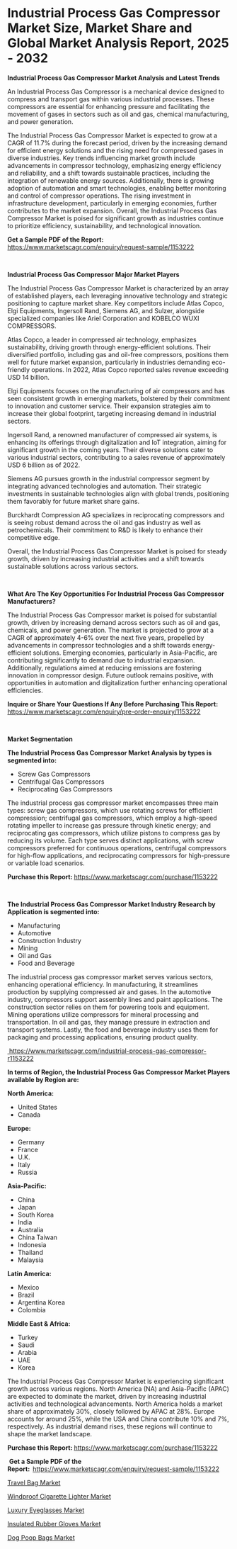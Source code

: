 <p><h1>Industrial Process Gas Compressor Market Size, Market Share and Global Market Analysis Report, 2025 - 2032</h1></p><p><strong>Industrial Process Gas Compressor Market Analysis and Latest Trends</strong></p>
<p><p>An Industrial Process Gas Compressor is a mechanical device designed to compress and transport gas within various industrial processes. These compressors are essential for enhancing pressure and facilitating the movement of gases in sectors such as oil and gas, chemical manufacturing, and power generation. </p><p>The Industrial Process Gas Compressor Market is expected to grow at a CAGR of 11.7% during the forecast period, driven by the increasing demand for efficient energy solutions and the rising need for compressed gases in diverse industries. Key trends influencing market growth include advancements in compressor technology, emphasizing energy efficiency and reliability, and a shift towards sustainable practices, including the integration of renewable energy sources. Additionally, there is growing adoption of automation and smart technologies, enabling better monitoring and control of compressor operations. The rising investment in infrastructure development, particularly in emerging economies, further contributes to the market expansion. Overall, the Industrial Process Gas Compressor Market is poised for significant growth as industries continue to prioritize efficiency, sustainability, and technological innovation.</p></p>
<p><strong>Get a Sample PDF of the Report:&nbsp;</strong> <a href="https://www.marketscagr.com/enquiry/request-sample/1153222?utm_campaign=2012&utm_medium=2&utm_source=Github&utm_content=ia&utm_term=28022025&utm_id=industrial-process-gas-compressor">https://www.marketscagr.com/enquiry/request-sample/1153222</a></p>
<p>&nbsp;</p>
<p><strong>Industrial Process Gas Compressor Major Market Players</strong></p>
<p><p>The Industrial Process Gas Compressor Market is characterized by an array of established players, each leveraging innovative technology and strategic positioning to capture market share. Key competitors include Atlas Copco, Elgi Equipments, Ingersoll Rand, Siemens AG, and Sulzer, alongside specialized companies like Ariel Corporation and KOBELCO WUXI COMPRESSORS.</p><p>Atlas Copco, a leader in compressed air technology, emphasizes sustainability, driving growth through energy-efficient solutions. Their diversified portfolio, including gas and oil-free compressors, positions them well for future market expansion, particularly in industries demanding eco-friendly operations. In 2022, Atlas Copco reported sales revenue exceeding USD 14 billion.</p><p>Elgi Equipments focuses on the manufacturing of air compressors and has seen consistent growth in emerging markets, bolstered by their commitment to innovation and customer service. Their expansion strategies aim to increase their global footprint, targeting increasing demand in industrial sectors.</p><p>Ingersoll Rand, a renowned manufacturer of compressed air systems, is enhancing its offerings through digitalization and IoT integration, aiming for significant growth in the coming years. Their diverse solutions cater to various industrial sectors, contributing to a sales revenue of approximately USD 6 billion as of 2022.</p><p>Siemens AG pursues growth in the industrial compressor segment by integrating advanced technologies and automation. Their strategic investments in sustainable technologies align with global trends, positioning them favorably for future market share gains.</p><p>Burckhardt Compression AG specializes in reciprocating compressors and is seeing robust demand across the oil and gas industry as well as petrochemicals. Their commitment to R&D is likely to enhance their competitive edge.</p><p>Overall, the Industrial Process Gas Compressor Market is poised for steady growth, driven by increasing industrial activities and a shift towards sustainable solutions across various sectors.</p></p>
<p>&nbsp;</p>
<p><strong>What Are The Key Opportunities For Industrial Process Gas Compressor Manufacturers?</strong></p>
<p><p>The Industrial Process Gas Compressor market is poised for substantial growth, driven by increasing demand across sectors such as oil and gas, chemicals, and power generation. The market is projected to grow at a CAGR of approximately 4-6% over the next five years, propelled by advancements in compressor technologies and a shift towards energy-efficient solutions. Emerging economies, particularly in Asia-Pacific, are contributing significantly to demand due to industrial expansion. Additionally, regulations aimed at reducing emissions are fostering innovation in compressor design. Future outlook remains positive, with opportunities in automation and digitalization further enhancing operational efficiencies.</p></p>
<p><strong>Inquire or Share Your Questions If Any Before Purchasing This Report:</strong> <a href="https://www.marketscagr.com/enquiry/pre-order-enquiry/1153222?utm_campaign=2012&utm_medium=2&utm_source=Github&utm_content=ia&utm_term=28022025&utm_id=industrial-process-gas-compressor">https://www.marketscagr.com/enquiry/pre-order-enquiry/1153222</a></p>
<p>&nbsp;</p>
<p><strong>Market Segmentation</strong></p>
<p><strong>The Industrial Process Gas Compressor Market Analysis by types is segmented into:</strong></p>
<p><ul><li>Screw Gas Compressors</li><li>Centrifugal Gas Compressors</li><li>Reciprocating Gas Compressors</li></ul></p>
<p><p>The industrial process gas compressor market encompasses three main types: screw gas compressors, which use rotating screws for efficient compression; centrifugal gas compressors, which employ a high-speed rotating impeller to increase gas pressure through kinetic energy; and reciprocating gas compressors, which utilize pistons to compress gas by reducing its volume. Each type serves distinct applications, with screw compressors preferred for continuous operations, centrifugal compressors for high-flow applications, and reciprocating compressors for high-pressure or variable load scenarios.</p></p>
<p><strong>Purchase this Report:&nbsp;</strong><a href="https://www.marketscagr.com/purchase/1153222?utm_campaign=2012&utm_medium=2&utm_source=Github&utm_content=ia&utm_term=28022025&utm_id=industrial-process-gas-compressor">https://www.marketscagr.com/purchase/1153222</a></p>
<p>&nbsp;</p>
<p><strong>The Industrial Process Gas Compressor Market Industry Research by Application is segmented into:</strong></p>
<p><ul><li>Manufacturing</li><li>Automotive</li><li>Construction Industry</li><li>Mining</li><li>Oil and Gas</li><li>Food and Beverage</li></ul></p>
<p><p>The industrial process gas compressor market serves various sectors, enhancing operational efficiency. In manufacturing, it streamlines production by supplying compressed air and gases. In the automotive industry, compressors support assembly lines and paint applications. The construction sector relies on them for powering tools and equipment. Mining operations utilize compressors for mineral processing and transportation. In oil and gas, they manage pressure in extraction and transport systems. Lastly, the food and beverage industry uses them for packaging and processing applications, ensuring product quality.</p></p>
<p><a href="https://www.marketscagr.com/industrial-process-gas-compressor-r1153222?utm_campaign=2012&utm_medium=2&utm_source=Github&utm_content=ia&utm_term=28022025&utm_id=industrial-process-gas-compressor">&nbsp;https://www.marketscagr.com/industrial-process-gas-compressor-r1153222</a></p>
<p><strong>In terms of Region, the Industrial Process Gas Compressor Market Players available by Region are:</strong></p>
<p>
    <p> <strong> North America: </strong>
        <ul>
            <li>United States</li>
            <li>Canada</li>
        </ul>
        </p> 
    <p> <strong> Europe: </strong>
        <ul>
            <li>Germany</li>
            <li>France</li>
            <li>U.K.</li>
            <li>Italy</li>
            <li>Russia</li>
        </ul>
        </p> 
    <p> <strong> Asia-Pacific: </strong>
        <ul>
            <li>China</li>
            <li>Japan</li>
            <li>South Korea</li>
            <li>India</li>
            <li>Australia</li>
            <li>China Taiwan</li>
            <li>Indonesia</li>
            <li>Thailand</li>
            <li>Malaysia</li>
        </ul>
        </p> 
    <p> <strong> Latin America: </strong>
        <ul>
            <li>Mexico</li>
            <li>Brazil</li>
            <li>Argentina Korea</li>
            <li>Colombia</li>
        </ul>
        </p> 
    <p> <strong> Middle East & Africa: </strong>
        <ul>
            <li>Turkey</li>
            <li>Saudi</li>
            <li>Arabia</li>
            <li>UAE</li>
            <li>Korea</li>
        </ul>
    </p>
    </p>
<p><p>The Industrial Process Gas Compressor Market is experiencing significant growth across various regions. North America (NA) and Asia-Pacific (APAC) are expected to dominate the market, driven by increasing industrial activities and technological advancements. North America holds a market share of approximately 30%, closely followed by APAC at 28%. Europe accounts for around 25%, while the USA and China contribute 10% and 7%, respectively. As industrial demand rises, these regions will continue to shape the market landscape.</p></p>
<p><strong>Purchase this Report: </strong><a href="https://www.marketscagr.com/purchase/1153222?utm_campaign=2012&utm_medium=2&utm_source=Github&utm_content=ia&utm_term=28022025&utm_id=industrial-process-gas-compressor">https://www.marketscagr.com/purchase/1153222</a></p>
<p>&nbsp;<strong>Get a Sample PDF of the Report:&nbsp;&nbsp;</strong><a href="https://www.marketscagr.com/enquiry/request-sample/1153222?utm_campaign=2012&utm_medium=2&utm_source=Github&utm_content=ia&utm_term=28022025&utm_id=industrial-process-gas-compressor">https://www.marketscagr.com/enquiry/request-sample/1153222</a></p>
<p><strong></strong></p>
<p><p><a href="https://github.com/chikenmhamdi/Market-Research-Report-List-1/blob/main/travel-bag-market.md?utm_campaign=2012&utm_medium=2&utm_source=Github&utm_content=ia&utm_term=28022025&utm_id=industrial-process-gas-compressor">Travel Bag Market</a></p><p><a href="https://github.com/lehumiston1971679/Market-Research-Report-List-1/blob/main/windproof-cigarette-lighter-market.md?utm_campaign=2012&utm_medium=2&utm_source=Github&utm_content=ia&utm_term=28022025&utm_id=industrial-process-gas-compressor">Windproof Cigarette Lighter Market</a></p><p><a href="https://github.com/semiensamuel72378/Market-Research-Report-List-1/blob/main/luxury-eyeglasses-market.md?utm_campaign=2012&utm_medium=2&utm_source=Github&utm_content=ia&utm_term=28022025&utm_id=industrial-process-gas-compressor">Luxury Eyeglasses Market</a></p><p><a href="https://github.com/rileymgdorcas/Market-Research-Report-List-1/blob/main/insulated-rubber-gloves-market.md?utm_campaign=2012&utm_medium=2&utm_source=Github&utm_content=ia&utm_term=28022025&utm_id=industrial-process-gas-compressor">Insulated Rubber Gloves Market</a></p><p><a href="https://github.com/benhaeneye/Market-Research-Report-List-1/blob/main/dog-poop-bags-market.md?utm_campaign=2012&utm_medium=2&utm_source=Github&utm_content=ia&utm_term=28022025&utm_id=industrial-process-gas-compressor">Dog Poop Bags Market</a></p></p>